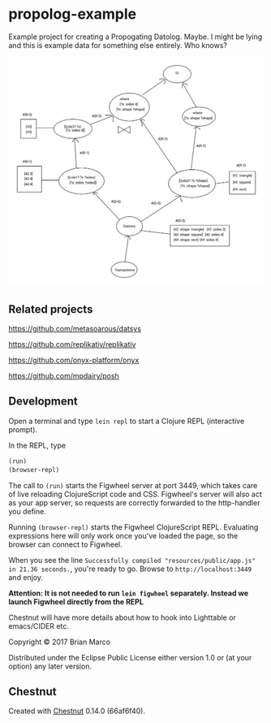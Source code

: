 # propolog-example

Example project for creating a Propogating Datolog. Maybe. I might be lying and this is example data for something else entirely. Who knows?

![Propogating Datascript Example](resources/PropogatorDatascriptExample.svg)

## Related projects

https://github.com/metasoarous/datsys

https://github.com/replikativ/replikativ

https://github.com/onyx-platform/onyx

https://github.com/mpdairy/posh


## Development

Open a terminal and type `lein repl` to start a Clojure REPL
(interactive prompt).

In the REPL, type

```clojure
(run)
(browser-repl)
```

The call to `(run)` starts the Figwheel server at port 3449, which takes care of
live reloading ClojureScript code and CSS. Figwheel's server will also act as
your app server, so requests are correctly forwarded to the http-handler you
define.

Running `(browser-repl)` starts the Figwheel ClojureScript REPL. Evaluating
expressions here will only work once you've loaded the page, so the browser can
connect to Figwheel.

When you see the line `Successfully compiled "resources/public/app.js" in 21.36
seconds.`, you're ready to go. Browse to `http://localhost:3449` and enjoy.

**Attention: It is not needed to run `lein figwheel` separately. Instead we
launch Figwheel directly from the REPL**

Chestnut will have more details about how to hook into Lighttable or emacs/CIDER etc.


Copyright © 2017 Brian Marco

Distributed under the Eclipse Public License either version 1.0 or (at
your option) any later version.

## Chestnut

Created with [Chestnut](http://plexus.github.io/chestnut/) 0.14.0 (66af6f40).

